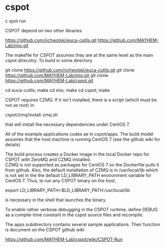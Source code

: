 # cspot
c spot run

CSPOT depend on two other libraries

https://github.com/richwolski/euca-cutils.git
https://github.com/MAYHEM-Lab/mio.git

The makefile for CSPOT assumes they are at the same level as the main cspot direcotry.  To build in some directory

git clone https://github.com/richwolski/euca-cutils.git
git clone https://github.com/MAYHEM-Lab/mio.git
git clone https://github.com/MAYHEM-Lab/cspot.git

cd euca-cutils; make
cd mio; make
cd cspot; make

CSPOT requires CZMQ.  If it isn't installed, there is a script (which must be run as root) in

cspot/zmq/install-zmq.sh

that will install the necessary dependencies under CentOS 7.

All of the example applications codes ae in cspot/apps.  The build model assumes 
that the host machine is running CentOS 7 (see the github wiki for details)

The build process creates a Docker image in the local Docker repo for CSPOT with ZeroMQ and CZMQ installed.  
CZMQ is not supported as packages for CentOS 7 so the Dockerfile pulls it from github.  Also,
the default installation of CZMQ is in /usr/local/lib which is not set in the
the default LD_LIBRARY_PATH environment variable for CentOS 7.  Thus, to run any CSPOT binary
on the host, 

export LD_LIBRARY_PATH=$LD_LIBRARY_PATH:/usr/local/lib

is necessary in the shell that launches the binary.

To enable rather verbose debugging in the CSPOT runtime, define DEBUG as a compile-time 
constant in the cspot source files and recompile.

The apps subdirectory contains several sample applications.  Their function is document on the CSPOT github wiki

https://github.com/MAYHEM-Lab/cspot/wiki/CSPOT-Run


